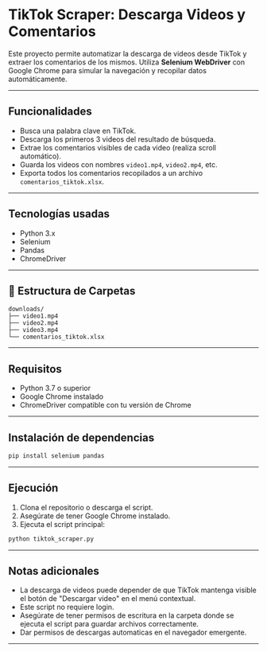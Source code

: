 # TikTok Scraper: Descarga Videos y Comentarios

Este proyecto permite automatizar la descarga de videos desde TikTok y extraer los comentarios de los mismos. Utiliza **Selenium WebDriver** con Google Chrome para simular la navegación y recopilar datos automáticamente.

---

##  Funcionalidades

-  Busca una palabra clave en TikTok.
-  Descarga los primeros 3 videos del resultado de búsqueda.
-  Extrae los comentarios visibles de cada video (realiza scroll automático).
-  Guarda los videos con nombres `video1.mp4`, `video2.mp4`, etc.
-  Exporta todos los comentarios recopilados a un archivo `comentarios_tiktok.xlsx`.

---

## Tecnologías usadas

- Python 3.x
- Selenium
- Pandas
- ChromeDriver

---

## 📁 Estructura de Carpetas

```text
downloads/
├── video1.mp4
├── video2.mp4
├── video3.mp4
└── comentarios_tiktok.xlsx
```

---

## Requisitos

- Python 3.7 o superior
- Google Chrome instalado
- ChromeDriver compatible con tu versión de Chrome

---

##  Instalación de dependencias

```bash
pip install selenium pandas
```

---

##  Ejecución

1. Clona el repositorio o descarga el script.
2. Asegúrate de tener Google Chrome instalado.
3. Ejecuta el script principal:

```bash
python tiktok_scraper.py
```

---

##  Notas adicionales

- La descarga de videos puede depender de que TikTok mantenga visible el botón de "Descargar video" en el menú contextual.
- Este script no requiere login.
- Asegúrate de tener permisos de escritura en la carpeta donde se ejecuta el script para guardar archivos correctamente.
- Dar permisos de descargas automaticas en el navegador emergente.

---


